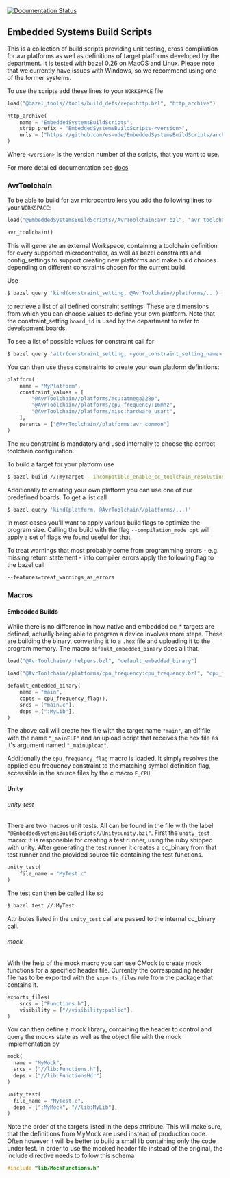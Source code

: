 [![Documentation Status](https://readthedocs.org/projects/embeddedsystemsbuildscripts/badge/?version=latest)](https://embeddedsystemsbuildscripts.readthedocs.io/en/latest/?badge=latest)

Embedded Systems Build Scripts
------------------------------

This is a collection of build scripts providing unit testing, cross compilation for avr platforms as well as definitions of target platforms developed by the department.
It is tested with bazel 0.26 on MacOS and Linux.
Please note that we currently have issues with Windows, so we recommend
using one of the former systems.

To use the scripts add these lines to your `WORKSPACE` file

```python
load("@bazel_tools//tools/build_defs/repo:http.bzl", "http_archive")

http_archive(
    name = "EmbeddedSystemsBuildScripts",
    strip_prefix = "EmbeddedSystemsBuildScripts-<version>",
    urls = ["https://github.com/es-ude/EmbeddedSystemsBuildScripts/archive/v<version>.tar.gz"]
)
```
Where `<version>` is the version number of the scripts, that you want to use.

For more detailed documentation see [docs](https://embeddedsystemsbuildscripts.readthedocs.io/en/latest/)

### AvrToolchain
To be able to build for avr microcontrollers you add the following lines to your `WORKSPACE`:
```python
load("@EmbeddedSystemsBuildScripts//AvrToolchain:avr.bzl", "avr_toolchain")

avr_toolchain()
```
This will generate an external Workspace, containing a toolchain definition for every supported microcontroller, as well as bazel constraints and config_settings to support creating new platforms and make build choices depending on different constraints chosen for the current build.

Use
```bash
$ bazel query 'kind(constraint_setting, @AvrToolchain//platforms/...)'
```
to retrieve a list of all defined constraint settings. These are dimensions from which you can choose values to define your own platform.
Note that the constraint_setting `board_id` is used by the department to refer to development boards.

To see a list of possible values for constraint call for
```bash
$ bazel query 'attr(constraint_setting, <your_constraint_setting_name>, @AvrToolchain//platforms/...)'
```

You can then use these constraints to create your own platform definitions:
```python
platform(
    name = "MyPlatform",
    constraint_values = [
        "@AvrToolchain//platforms/mcu:atmega328p",
        "@AvrToolchain//platforms/cpu_frequency:16mhz",
        "@AvrToolchain//platforms/misc:hardware_usart",
    ],
    parents = ["@AvrToolchain//platforms:avr_common"]
)
```
The `mcu` constraint is mandatory and used internally to choose the correct toolchain configuration.

To build a target for your platform use
```bash
$ bazel build //:myTarget --incompatible_enable_cc_toolchain_resolution=true --platforms //:MyPlatform
```

Additionally to creating your own platform you can use one of
our predefined boards. To get a list call
```bash
$ bazel query 'kind(platform, @AvrToolchain//platforms/...)'
```

In most cases you'll want to apply various build flags to optimize the program size. Calling the build with the flag `--compilation_mode opt` will apply a set of flags we found useful for that.

To treat warnings that most probably come from programming errors - e.g. missing return statement - into compiler errors apply the following flag to the bazel call
```bash
--features=treat_warnings_as_errors
```

### Macros
#### Embedded Builds
While there is no difference in how native and embedded cc_* targets are defined, actually being able to program a device involves more steps.
These are building the binary, converting it to a `.hex` file and uploading it to the program memory.
The macro `default_embedded_binary` does all that.
```python
load("@AvrToolchain//:helpers.bzl", "default_embedded_binary")

load("@AvrToolchain//platforms/cpu_frequency:cpu_frequency.bzl", "cpu_frequency_flag")

default_embedded_binary(
    name = "main",
    copts = cpu_frequency_flag(),
    srcs = ["main.c"],
    deps = [":MyLib"],
)
```

The above call will create hex file with the target name `"main"`, an elf file with the name `"_mainELF"` and an upload script that receives the hex file as it's argument named `"_mainUpload"`.

Additionally the `cpu_frequency_flag` macro is loaded. It simply resolves the applied cpu frequency constraint to the matching symbol definition flag, accessible in the source files
by the c macro `F_CPU`.

#### Unity
###### unity_test
There are two macros unit tests. All can be found in the file
with the label `"@EmbeddedSystemsBuildScripts//Unity:unity.bzl"`. First the `unity_test` macro: It is responsible for creating a test runner, using the ruby shipped with unity. After generating the test runner it creates a cc_binary from that test runner and the provided source file containing the test functions.
```python
unity_test(
    file_name = "MyTest.c"
)
```
The test can then be called like so
```bash
$ bazel test //:MyTest
```

Attributes listed in the `unity_test` call are passed to the internal cc_binary call.

###### mock
With the help of the mock macro you can use CMock to create mock functions for a specified header file.
Currently the corresponding header file has to be exported with the `exports_files` rule from the package that contains it.

```python
exports_files(
    srcs = ["Functions.h"],
    visibility = ["//visibility:public"],
)
```

You can then define a mock library, containing the header to control and query the mocks state as well as the object file with the mock implementation by

```python
mock(
  name = "MyMock",
  srcs = ["//lib:Functions.h"],
  deps = ["//lib:FunctionsHdr"]
)

unity_test(
  file_name = "MyTest.c",
  deps = [":MyMock", "//lib:MyLib"],
)
```

Note the order of the targets listed in the deps attribute. 
This will make sure, that the definitions from MyMock are used instead of production code. Often however it will be better to build a small lib containing only the code under test.
In order to use the mocked header file instead of the original, the include directive needs to follow this schema

```c
#include "lib/MockFunctions.h"
```
